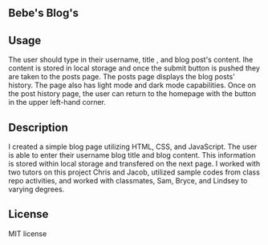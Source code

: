## Bebe's Blog's

## Usage

The user should type in their username, title , and blog post's content. Ihe content is stored in local storage and once the submit button is pushed they are taken to the posts page. The posts page displays the blog posts' history. The page also has light mode and dark mode capabilities. Once on the post history page, the user can return to the homepage with the button in the upper left-hand corner.

## Description

I created a simple blog page utilizing HTML, CSS, and JavaScript. The user is able to enter their username blog title and blog content. This information is stored within local storage and transfered on the next page.
I worked with two tutors on this project Chris and Jacob, utilized sample codes from class repo activities, and worked with classmates, Sam, Bryce, and Lindsey to varying degrees.

## License

MIT license
